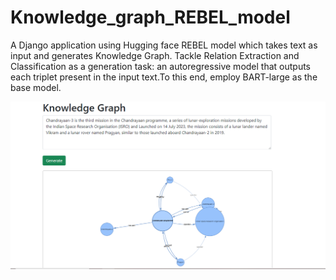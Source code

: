 # Knowledge_graph_REBEL_model

A Django application using Hugging face REBEL model which takes text as input and generates Knowledge Graph.
Tackle Relation Extraction and Classification as a generation task: an autoregressive model that outputs each 
triplet present in the input text.To this end, employ BART-large as the base model. 


![knowledge graph](https://github.com/Karishma2909/Knowledge_graph_REBEL_model/blob/main/knowledge_graph_image.PNG)
